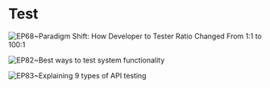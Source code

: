 # Test

![EP68~Paradigm Shift: How Developer to Tester Ratio Changed From 1:1 to 100:1](https://ngte-superbed.oss-cn-beijing.aliyuncs.com/uPic/ETBemEJzeQsL.webp)

![EP82~Best ways to test system functionality](https://ngte-superbed.oss-cn-beijing.aliyuncs.com/uPic/PhcmSfGHQ581.webp)

![EP83~Explaining 9 types of API testing](https://ngte-superbed.oss-cn-beijing.aliyuncs.com/uPic/zLaWAL5edyuE.webp)
